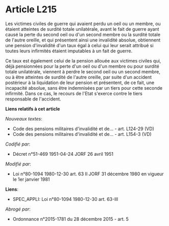 # Article L215

Les victimes civiles de guerre qui avaient perdu un oeil ou un membre, ou étaient atteintes de surdité totale unilatérale,
avant le fait de guerre ayant causé la perte du second oeil ou d'un second membre ou la surdité totale de l'autre oreille, et
qui présentent ainsi une invalidité absolue, obtiennent une pension d'invalidité d'un taux égal à celui qui leur serait
attribué si toutes leurs infirmités étaient imputables à un fait de guerre.

Ce taux est également celui de la pension allouée aux victimes civiles qui, déjà pensionnées pour la perte d'un oeil ou d'un
membre ou pour surdité totale unilatérale, viennent à perdre le second oeil ou un second membre, ou à être atteintes de
surdité de l'autre oreille, par suite d'un accident postérieur à la liquidation de leur pension et présentent, de ce fait,
une incapacité absolue, sans être indemnisées par un tiers pour cette seconde infirmité. Dans ce cas, le recours de l'Etat
s'exerce contre le tiers responsable de l'accident.

**Liens relatifs à cet article**

_Nouveaux textes_:

  - Code des pensions militaires d'invalidité et de... - art. L124-29 (VD)
  - Code des pensions militaires d'invalidité et de... - art. L154-3 (VD)

_Codifié par_:

  - Décret n°51-469 1951-04-24 JORF 26 avril 1951

_Modifié par_:

  - Loi n°80-1094 1980-12-30 art. 63 II JORF 31 décembre 1980 en vigueur le 1er janvier 1981

**Liens**:

  - SPEC_APPLI: Loi n°80-1094 1980-12-30 art. 63-III

_Abrogé par_:

  - Ordonnance n°2015-1781 du 28 décembre 2015 - art. 5
